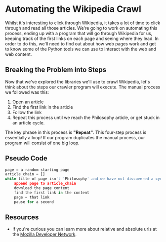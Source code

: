 # Automating the Wikipedia Crawl

Whilst it's interesting to click through Wikipedia, it takes a lot of time to click through and read all those articles. We're going to work on automating this process, ending up with a program that will go through Wikipedia for us, keeping track of the first links on each page and seeing where they lead. In order to do this, we'll need to find out about how web pages work and get to know some of the Python tools we can use to interact with the web and web content.



## Breaking the Problem into Steps

Now that we've explored the libraries we'll use to crawl Wikipedia, let's think about the steps our crawler program will execute. The manual process we followed was this:

1. Open an article
2. Find the first link in the article
3. Follow the link
4. Repeat this process until we reach the Philosophy article, or get stuck in an article cycle.

The key phrase in this process is **"Repeat"**. This four-step process is essentially a loop! If our program duplicates the manual process, our program will consist of one big loop.



## Pseudo Code

```py
page = a random starting page  
article_chain = []  
while title of page isn't 'Philosophy' and we have not discovered a cycle:  
    append page to article_chain  
    download the page content
    find the first link in the content
    page = that link
    pause for a second
```


## Resources

- If you're curious you can learn more about relative and absolute urls at the [Mozilla Developer Network](https://developer.mozilla.org/en-US/docs/Learn/Common_questions/What_is_a_URL).
